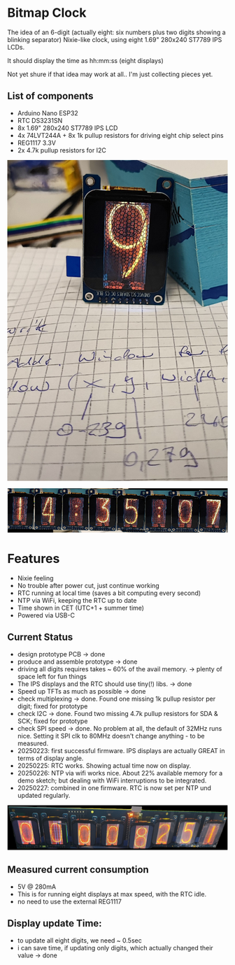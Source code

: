 # Bitmap Clock
The idea of an 6-digit (actually eight: six numbers plus two digits showing a blinking separator) Nixie-like clock, using eight 1.69" 280x240 ST7789 IPS LCDs.

It should display the time as hh:mm:ss (eight displays)

Not yet shure if that idea may work at all..
I'm just collecting pieces yet.

## List of components
* Arduino Nano ESP32
* RTC DS3231SN
* 8x 1.69" 280x240 ST7789 IPS LCD
* 4x 74LVT244A + 8x 1k pullup resistors for driving eight chip select pins
* REG1117 3.3V
* 2x 4.7k pullup resistors for I2C


![Ziffer 9](doc/Ziffer.jpg)

![overview](doc/overview_small.bmp)

# Features
* Nixie feeling
* No trouble after power cut, just continue working
* RTC running at local time (saves a bit computing every second)
* NTP via WiFi, keeping the RTC up to date
* Time shown in CET (UTC+1 + summer time)
* Powered via USB-C

## Current Status
* design prototype PCB -> done
* produce and assemble prototype -> done
* driving all digits requires takes ~ 60% of the avail memory. -> plenty of space left for fun things
* The IPS displays and the RTC should use tiny(!) libs. -> done
* Speed up TFTs as much as possible -> done
* check multiplexing -> done. Found one missing 1k pullup resistor per digit; fixed for prototype
* check I2C -> done. Found two missing 4.7k pullup resistors for SDA & SCK; fixed for prototype
* check SPI speed -> done. No problem at all, the default of 32MHz runs nice. Setting it SPI clk to 80MHz doesn't change anything - to be measured.
* 20250223: first successful firmware. IPS displays are actually GREAT in terms of display angle.
* 20250225: RTC works. Showing actual time now on display.
* 20250226: NTP via wifi works nice. About 22% available memory for a demo sketch; but dealing with WiFi interruptions to be integrated.
* 20250227: combined in one firmware. RTC is now set per NTP und updated regularly.

![Prototype](doc/Prototype.png)

## Measured current consumption
* 5V @ 280mA
* This is for running eight displays at max speed, with the RTC idle.
* no need to use the external REG1117

## Display update Time:
* to update all eight digits, we need ~ 0.5sec
* i can save time, if updating only digits, which actually changed their value -> done

